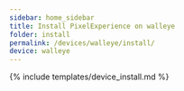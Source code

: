 ```yaml
---
sidebar: home_sidebar
title: Install PixelExperience on walleye
folder: install
permalink: /devices/walleye/install/
device: walleye
---
```

{% include templates/device_install.md %}
